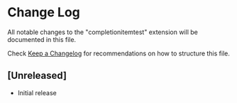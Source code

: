 # Change Log
All notable changes to the "completionitemtest" extension will be documented in this file.

Check [Keep a Changelog](http://keepachangelog.com/) for recommendations on how to structure this file.

## [Unreleased]
- Initial release
